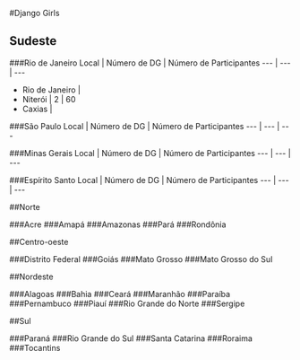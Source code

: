 #Django Girls

## Sudeste

###Rio de Janeiro
Local | Número de DG | Número de Participantes 
 --- | --- | --- 
- Rio de Janeiro | 
- Niterói | 2 | 60
- Caxias | 

###São Paulo
Local | Número de DG | Número de Participantes 
 --- | --- | --- 

###Minas Gerais
Local | Número de DG | Número de Participantes 
 --- | --- | --- 

###Espírito Santo
Local | Número de DG | Número de Participantes 
 --- | --- | --- 


##Norte

###Acre
###Amapá
###Amazonas
###Pará
###Rondônia


##Centro-oeste

###Distrito Federal
###Goiás
###Mato Grosso
###Mato Grosso do Sul


##Nordeste

###Alagoas
###Bahia
###Ceará
###Maranhão
###Paraíba
###Pernambuco
###Piauí
###Rio Grande do Norte 
###Sergipe


##Sul

###Paraná
###Rio Grande do Sul
###Santa Catarina
###Roraima
###Tocantins
